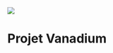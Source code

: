 <img src="https://github.com/Asmoson/Projet-vanadium-bot-projet-voltaire-UNDER-DEVELOPPEMENT/blob/main/Images/Vanadium.jpg">

# Projet Vanadium
